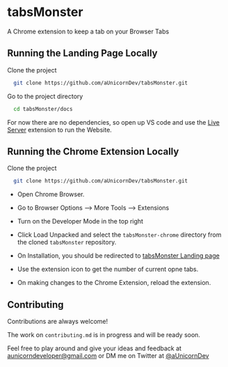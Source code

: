 # tabsMonster

A Chrome extension to keep a tab on your Browser Tabs

## Running the Landing Page Locally

Clone the project

```bash
  git clone https://github.com/aUnicornDev/tabsMonster.git
```

Go to the project directory

```bash
  cd tabsMonster/docs
```


For now there are no dependencies, so open up VS code and use the [Live Server](https://marketplace.visualstudio.com/items?itemName=ritwickdey.LiveServer) extension to run the Website.

## Running the Chrome Extension Locally

Clone the project

```bash
  git clone https://github.com/aUnicornDev/tabsMonster.git
```

- Open Chrome Browser.

- Go to Browser Options --> More Tools --> Extensions

- Turn on the Developer Mode in the top right

- Click Load Unpacked and select the ```tabsMonster-chrome``` directory from the cloned ```tabsMonster``` repository.

- On Installation, you should be redirected to [tabsMonster Landing page](https://aunicorndev.github.io/tabsMonster/)

- Use the extension icon to get the number of current opne tabs.

- On making changes to the Chrome Extension, reload the extension.
  
## Contributing

Contributions are always welcome!

The work on `contributing.md` is in progress and will be ready soon.

Feel free to play around and give your ideas and feedback at aunicorndeveloper@gmail.com or DM me on Twitter at [@aUnicornDev](https://twitter.com/aUnicornDev)
